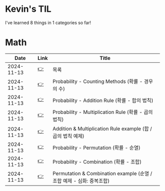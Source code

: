 # Kevin's TIL

  I've learned 8 things in 1 categories so far!
  
# Math

| Date| Link | Title |
|-----|------|-------|
| 2024-11-13 | [👉](Math/00_contents.md)| 목록
| 2024-11-13 | [👉](Math/01_Probability_Counting_Methods.md)| Probability - Counting Methods (확률 - 경우의 수)
| 2024-11-13 | [👉](Math/02_Probability_Addition_Rule.md)| Probability - Addition Rule (확률 - 합의 법칙)
| 2024-11-13 | [👉](Math/03_Probability_Multiplication_Rule.md)| Probability - Multiplication Rule (확률 - 곱의 법칙)
| 2024-11-13 | [👉](Math/04_Example.md)| Addition & Multiplication Rule example (합 / 곱의 법칙 예제)
| 2024-11-13 | [👉](Math/05_Probability_Permutation.md)| Probability - Permutation (확률 - 순열)
| 2024-11-13 | [👉](Math/06_Probability_Combination.md)| Probability - Combination (확률 - 조합)
| 2024-11-13 | [👉](Math/07_Example_combination_with_repetition.md)| Permutation & Combination example (순열 / 조합 예제 - 심화: 중복조합)

  